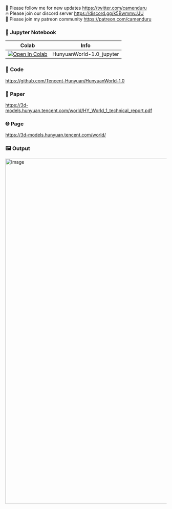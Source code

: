 🐣 Please follow me for new updates https://twitter.com/camenduru <br />
🔥 Please join our discord server https://discord.gg/k5BwmmvJJU <br />
🥳 Please join my patreon community https://patreon.com/camenduru <br />

### 🍊 Jupyter Notebook

| Colab | Info
| --- | --- |
[![Open In Colab](https://colab.research.google.com/assets/colab-badge.svg)](https://colab.research.google.com/github/camenduru/HunyuanWorld-1.0-jupyter/blob/main/HunyuanWorld-1.0_jupyter.ipynb) | HunyuanWorld-1.0_jupyter

### 🧬 Code
https://github.com/Tencent-Hunyuan/HunyuanWorld-1.0

### 📄 Paper
https://3d-models.hunyuan.tencent.com/world/HY_World_1_technical_report.pdf

### 🌐 Page
https://3d-models.hunyuan.tencent.com/world/

### 🖼 Output

<img width="1920" height="1080" alt="Image" src="https://github.com/user-attachments/assets/86199b13-a294-49d2-a1d9-67d7e64bfc22" />
